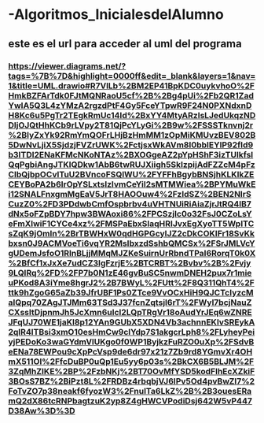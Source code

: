 # -Algoritmos_InicialesdelAlumno
## este es el url para acceder al uml del programa
### https://viewer.diagrams.net/?tags=%7B%7D&highlight=0000ff&edit=_blank&layers=1&nav=1&title=UML.drawio#R7VlLb%2BM2EP41BpKDC0uykvhoO%2FHmkBZFArTdk0FJtMQNRaoU5cf%2B%2Bg4pUi%2Fb2QR1ZadYwIA5Q3L4zYMzA2rgzdPtF4Gy5FceYTpwR9F24N0PXNdxnDH8Kc6u5PgTr2TEgkRmUc14Id%2BxYY4MtyARzlsLJedUkqzNDDljOJQtHhKCb9rLVpy2T81QjPcYLyGi%2B9w%2FSSSTknvnj2r%2BIyZxYk92RmYmQOFrLHjBzHmMM1zOpMiKMUvzBEV802B5DwNvLjiX5SjdzjFVZrUWK%2FctjsxWkAVm8l0bblEYIP92fId9b3ITDI2ENaKFMcNKoNTAz%2BXOGgeAZ2pYpHShF3izTUIkfslQqPgbiAngJTKlQDkw1AbB6twRUJXiigh5SkIzpijAdFZZcM4pFzClbQjbpOCvlTuU2BVncoFSQlWU%2FYFFhBgybBNSjhKLKIkZECEYBoPA2b6lrOpYSLxtsIzlvmCeYil2sMTMWiea%2BPYMuWkEi12SNALFnxgmMgEaV5JrT8HAOOuw4%2FzIdSZ%2BEN2NIrSCuzZ0%2FD3PDdwbCmfOspbrbv4uVHTNUiRiAiaZjrJtRQ4lB7dNx5oFZpBDY7hpw3BWAoxi86%2FPCSzjIc0o32FsJ0CZoLsYeFmXlwiF1CYCe4xz%2FMSPaEbxSlaqHRIJvxEgXyoTT5WpITCsZqK9jOmIn%2BrTBWHxW0qdHGPGcyIJZ2cDkCOKIFr18SvKkbxsn0J9ACMVoeTi6vqYR2MsIbxzdSshbQMCSx%2FSrJMLVcYgUDemJsfoO1RlnBLjjMMqMJZKeSuirnUrRbndTPaI6RorqT0k0X%2BfCf1xJxXe7udCZ3IgFzrjE%2BTCRBT%2Bvbv%2B%2Fvjy9LQIRq%2FD%2FP7b0N1zE46gvBuSC5nwmDNEH2pux7r1mieuPKod8A3iYme8hgrJ2%2B7BWyL%2FUtt%2F8Q311QhT4%2Fttk9hZgoG65aZb39JfrUBF1Ps0ZTce9VvOCxHiH9QJCTcIyzcMaIQpq70ZAgJTJMm63TSd3J37fcnZqtsjl6rT%2FWyl7bcjNauZCXssItDjpnmJh5JcXmn6ulcI2LQpTRgVr18oAudYrJEq6wZNREJFqUJ70WE1jaKl8p12YAn9GUbX5XDN4Vb3achnnEKlvSREykA2qlR4lTBsi3xmO10esHmCw9clYdp7S1akgcrLph8%2FLyheyPeiyjPEDoKo3waGYdmVlUKgo0f0WP1ByjkzFuRZO0uXp%2FSdvBeENa78EWPou9cXpPcVsp9de6dr97x21z7Zb9rd8YGmvXr4OHmX511Ol%2FfcDuBP0uQp1Eu5yy6p03s%2BkCX6B5BLJM%2F3ZqMhZIKE%2BP%2FzbNKj%2BT70OvMfYSD5kodFlhEcXZkiF3BOsS7BZ%2BiPzt8L%2FRDBz4rbqbjVJ6IPv5Od4pvBwZI7%2FoTvZO7p38neakf6fyozW3%2FnulTa6LkZ%2B%2B3ouesERamQ2dX86tcRNPbagtzuK2yp8Z4gHWCVPodiDsj642W5vP447D38Aw%3D%3D
